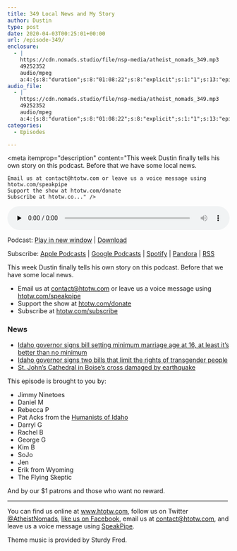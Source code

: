 ```yaml
---
title: 349 Local News and My Story
author: Dustin
type: post
date: 2020-04-03T00:25:01+00:00
url: /episode-349/
enclosure:
  - |
    https://cdn.nomads.studio/file/nsp-media/atheist_nomads_349.mp3
    49252352
    audio/mpeg
    a:4:{s:8:"duration";s:8:"01:08:22";s:8:"explicit";s:1:"1";s:13:"episode_title";s:23:"Local News and My Story";s:10:"episode_no";s:3:"349";}
audio_file:
  - |
    https://cdn.nomads.studio/file/nsp-media/atheist_nomads_349.mp3
    49252352
    audio/mpeg
    a:4:{s:8:"duration";s:8:"01:08:22";s:8:"explicit";s:1:"1";s:13:"episode_title";s:23:"Local News and My Story";s:10:"episode_no";s:3:"349";}
categories:
  - Episodes

---
```

<div itemscope itemtype="http://schema.org/AudioObject">
  <meta itemprop="name" content="349 Local News and My Story" />
  
  <meta itemprop="uploadDate" content="2020-04-02T18:25:01-06:00" />
  
  <meta itemprop="encodingFormat" content="audio/mpeg" />
  
  <meta itemprop="duration" content="PT1H08M22S" />
  
  <meta itemprop="description" content="This week Dustin finally tells his own story on this podcast. Before that we have some local news.



 	Email us at contact@htotw.com or leave us a voice message using htotw.com/speakpipe
 	Support the show at htotw.com/donate
 	Subscribe at htotw.co..." />
  
  <meta itemprop="contentUrl" content="https://dts.podtrac.com/redirect.mp3/cdn.nomads.studio/file/nsp-media/atheist_nomads_349.mp3" />
  
  <meta itemprop="contentSize" content="47.0" />
  </p> 
  
  <div class="powerpress_player" id="powerpress_player_8612">
    <audio class="wp-audio-shortcode" id="audio-4291-356" preload="none" style="width: 100%;" controls="controls"><source type="audio/mpeg" src="https://dts.podtrac.com/redirect.mp3/cdn.nomads.studio/file/nsp-media/atheist_nomads_349.mp3?_=356" /><a href="https://dts.podtrac.com/redirect.mp3/cdn.nomads.studio/file/nsp-media/atheist_nomads_349.mp3">https://dts.podtrac.com/redirect.mp3/cdn.nomads.studio/file/nsp-media/atheist_nomads_349.mp3</a></audio>
  </div>
</div>

<p class="powerpress_links powerpress_links_mp3">
  Podcast: <a href="https://dts.podtrac.com/redirect.mp3/cdn.nomads.studio/file/nsp-media/atheist_nomads_349.mp3" class="powerpress_link_pinw" target="_blank" title="Play in new window" onclick="return powerpress_pinw('https://htotw.com/?powerpress_pinw=4291-podcast');" rel="nofollow">Play in new window</a> | <a href="https://dts.podtrac.com/redirect.mp3/cdn.nomads.studio/file/nsp-media/atheist_nomads_349.mp3" class="powerpress_link_d" title="Download" rel="nofollow" download="atheist_nomads_349.mp3">Download</a>
</p>

<p class="powerpress_links powerpress_subscribe_links">
  Subscribe: <a href="https://podcasts.apple.com/us/podcast/humanists-take-on-the-world/id530050098?mt=2&ls=1" class="powerpress_link_subscribe powerpress_link_subscribe_itunes" target="_blank" title="Subscribe on Apple Podcasts" rel="nofollow">Apple Podcasts</a> | <a href="https://www.google.com/podcasts?feed=aHR0cDovL2F0aGVpc3Rub21hZHMubGlic3luLmNvbS9yc3M%3D" class="powerpress_link_subscribe powerpress_link_subscribe_googleplay" target="_blank" title="Subscribe on Google Podcasts" rel="nofollow">Google Podcasts</a> | <a href="https://open.spotify.com/show/3LzK2xZGike6Tc1GEMtMbr?si=LieN9SNuTpq96smuaUsH8A" class="powerpress_link_subscribe powerpress_link_subscribe_spotify" target="_blank" title="Subscribe on Spotify" rel="nofollow">Spotify</a> | <a href="https://www.pandora.com/podcast/atheist-nomads/PC:10122?corr=62071012&part=ug" class="powerpress_link_subscribe powerpress_link_subscribe_pandora" target="_blank" title="Subscribe on Pandora" rel="nofollow">Pandora</a> | <a href="https://htotw.com/feed/podcast/" class="powerpress_link_subscribe powerpress_link_subscribe_rss" target="_blank" title="Subscribe via RSS" rel="nofollow">RSS</a>
</p>

This week Dustin finally tells his own story on this podcast. Before that we have some local news.

<!--more-->

  * Email us at <a href="mailto:contact@htotw.com” target=" rel="noopener noreferrer">contact@htotw.com</a> or leave us a voice message using <a href="https://htotw.com/speakpipe" target="_blank" rel="noopener noreferrer">htotw.com/speakpipe</a>
  * Support the show at <a href="https://htotw.com/donate" target="_blank" rel="noopener noreferrer">htotw.com/donate</a>
  * Subscribe at <a href="https://htotw.com/subscribe" target="_blank" rel="noopener noreferrer">htotw.com/subscribe</a>

### News

  * [Idaho governor signs bill setting minimum marriage age at 16, at least it’s better than no minimum][1]
  * [Idaho governor signs two bills that limit the rights of transgender people][2]
  * [St. John’s Cathedral in Boise’s cross damaged by earthquake][3]

This episode is brought to you by:

  * Jimmy Ninetoes
  * Daniel M
  * Rebecca P
  * Pat Acks from the <a href="https://www.humanistsofidaho.org" target="_blank" rel="noopener noreferrer">Humanists of Idaho</a>
  * Darryl G
  * Rachel B
  * George G
  * Kim B
  * SoJo
  * Jen
  * Erik from Wyoming
  * The Flying Skeptic

And by our $1 patrons and those who want no reward.

<hr width="500" />

You can find us online at <a href="https://www.htotw.com/" target="_blank" rel="noopener noreferrer">www.htotw.com</a>, follow us on Twitter <a href="https://twitter.com/AtheistNomads" target="_blank" rel="noopener noreferrer">@AtheistNomads</a>, <a href="https://htotw.com/facebook" target="_blank" rel="noopener noreferrer">like us on Facebook</a>, email us at <contact@htotw.com>, and leave us a voice message using <a href="https://htotw.com/speakpipe" target="_blank" rel="noopener noreferrer">SpeakPipe</a>.

Theme music is provided by Sturdy Fred.

 [1]: https://www.ktvb.com/mobile/article/news/local/capitol-watch/idaho-governor-brad-little-signs-bill-setting-minimum-marriage-age-at-16/277-15d4959b-14bf-40c9-b983-b5d47a8ff6a8
 [2]: https://www.cnn.com/2020/03/31/us/idaho-transgender-bills/index.html
 [3]: https://idahonews.com/news/local/quake-damaged-cross-removed-from-atop-st-johns-in-boise